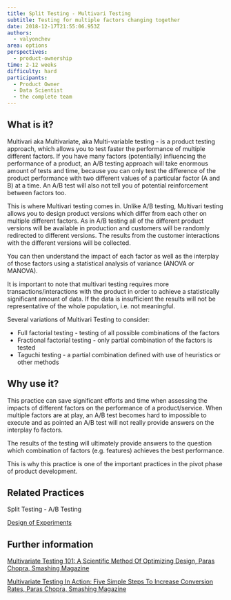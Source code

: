```yaml
---
title: Split Testing - Multivari Testing
subtitle: Testing for multiple factors changing together
date: 2018-12-17T21:55:06.953Z
authors:
  - valyonchev
area: options
perspectives:
  - product-ownership
time: 2-12 weeks
difficulty: hard
participants:
  - Product Owner
  - Data Scientist
  - the complete team
---
```

## What is it?

Multivari aka Multivariate, aka Multi-variable testing - is a product testing approach, which allows you to test faster the performance of multiple different factors. If you have many factors (potentially) influencing the performance of a product, an A/B testing approach will take enormous amount of tests and time, because you can only test the difference of the product performance with two different values of a particular factor (A and B) at a time. An A/B test will also not tell you of potential reinforcement between factors too. 

This is where Multivari testing comes in. Unlike A/B testing, Multivari testing allows you to design product versions which differ from each other on multiple different factors. As in A/B testing all of the different product versions will be available in production and customers will be randomly redirected to different versions. The results from the customer interactions with the different versions will be collected.

You can then understand the impact of each factor as well as the interplay of those factors using a statistical analysis of variance (ANOVA or MANOVA). 

It is important to note that multivari testing requires more transactions/interactions with the product in order to achieve a statistically significant amount of data. If the data is insufficient the results will not be representative of the whole population, i.e. not meaningful. 

Several variations of Multivari Testing to consider:

* Full factorial testing - testing of all possible combinations of the factors
* Fractional factorial testing - only partial combination of the factors is tested 
* Taguchi testing - a partial combination defined with use of heuristics or other methods



## Why use it?

This practice can save significant efforts and time when assessing the impacts of different factors on the performance of a product/service. When multiple factors are at play, an A/B test becomes hard to impossible to execute and as pointed an A/B test will not really provide answers on the interplay fo factors. 

The results of the testing will ultimately provide answers to the question which combination of factors (e.g. features) achieves the best performance. 

This is why this practice is one of the important practices in the pivot phase of product development.  



## Related Practices

Split Testing - A/B Testing

[Design of Experiments](https://openpracticelibrary.com/practice/design-of-experiments/)



## Further information

[Multivariate Testing 101: A Scientific Method Of Optimizing Design, Paras Chopra, Smashing Magazine ](https://www.smashingmagazine.com/2011/04/multivariate-testing-101-a-scientific-method-of-optimizing-design/)

[Multivariate Testing In Action: Five Simple Steps To Increase Conversion Rates, Paras Chopra, Smashing Magazine](https://www.smashingmagazine.com/2010/11/multivariate-testing-in-action-five-simple-steps-to-increase-conversion-rates/)
